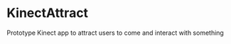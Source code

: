 KinectAttract
=============

Prototype Kinect app to attract users to come and interact with something
